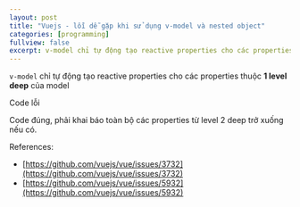 ```yaml
---
layout: post
title: "Vuejs - lỗi dễ gặp khi sử dụng v-model và nested object"
categories: [programming]
fullview: false
excerpt: v-model chỉ tự động tạo reactive properties cho các properties thuộc **1 level deep** của model
---
```


`v-model` chỉ  tự động tạo reactive properties cho các properties thuộc **1 level deep** của model

Code lỗi
<script src="https://gist.github.com/quannt/531eedbd300dc4706c08018da53b667a.js"></script>

Code đúng, phải khai báo toàn bộ các properties từ level 2 deep trở xuống nếu có.
<script src="https://gist.github.com/quannt/d1662ca2cc69ff2a7c66c3175de2d247.js"></script>

References:
* [https://github.com/vuejs/vue/issues/3732](https://github.com/vuejs/vue/issues/3732)
* [https://github.com/vuejs/vue/issues/5932](https://github.com/vuejs/vue/issues/5932)
